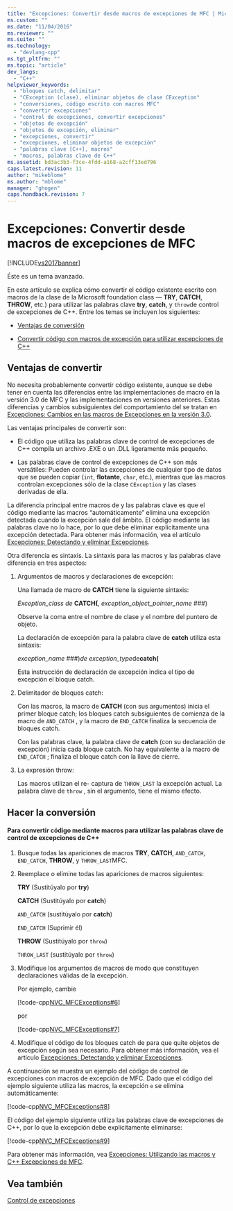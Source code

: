 ```yaml
---
title: "Excepciones: Convertir desde macros de excepciones de MFC | Microsoft Docs"
ms.custom: ""
ms.date: "11/04/2016"
ms.reviewer: ""
ms.suite: ""
ms.technology: 
  - "devlang-cpp"
ms.tgt_pltfrm: ""
ms.topic: "article"
dev_langs: 
  - "C++"
helpviewer_keywords: 
  - "bloques catch, delimitar"
  - "CException (clase), eliminar objetos de clase CException"
  - "conversiones, código escrito con macros MFC"
  - "convertir excepciones"
  - "control de excepciones, convertir excepciones"
  - "objetos de excepción"
  - "objetos de excepción, eliminar"
  - "excepciones, convertir"
  - "excepciones, eliminar objetos de excepción"
  - "palabras clave [C++], macros"
  - "macros, palabras clave de C++"
ms.assetid: bd3ac3b3-f3ce-4fdd-a168-a2cff13ed796
caps.latest.revision: 11
author: "mikeblome"
ms.author: "mblome"
manager: "ghogen"
caps.handback.revision: 7
---
```

# Excepciones: Convertir desde macros de excepciones de MFC
[!INCLUDE[vs2017banner](../assembler/inline/includes/vs2017banner.md)]

Éste es un tema avanzado.  
  
 En este artículo se explica cómo convertir el código existente escrito con macros de la clase de la Microsoft foundation class — **TRY**, **CATCH**, **THROW**, etc.\) para utilizar las palabras clave **try**, **catch**, y `throw`de control de excepciones de C\+\+.  Entre los temas se incluyen los siguientes:  
  
-   [Ventajas de conversión](#_core_advantages_of_converting)  
  
-   [Convertir código con macros de excepción para utilizar excepciones de C\+\+](#_core_doing_the_conversion)  
  
##  <a name="_core_advantages_of_converting"></a> Ventajas de convertir  
 No necesita probablemente convertir código existente, aunque se debe tener en cuenta las diferencias entre las implementaciones de macro en la versión 3.0 de MFC y las implementaciones en versiones anteriores.  Estas diferencias y cambios subsiguientes del comportamiento del se tratan en [Excepciones: Cambios en las macros de Excepciones en la versión 3.0](../mfc/exceptions-changes-to-exception-macros-in-version-3-0.md).  
  
 Las ventajas principales de convertir son:  
  
-   El código que utiliza las palabras clave de control de excepciones de C\+\+ compila un archivo .EXE o un .DLL ligeramente más pequeño.  
  
-   Las palabras clave de control de excepciones de C\+\+ son más versátiles: Pueden controlar las excepciones de cualquier tipo de datos que se pueden copiar \(`int`, **flotante**, `char`, etc.\), mientras que las macros controlan excepciones sólo de la clase `CException` y las clases derivadas de ella.  
  
 La diferencia principal entre macros de y las palabras clave es que el código mediante las macros “automáticamente” elimina una excepción detectada cuando la excepción sale del ámbito.  El código mediante las palabras clave no lo hace, por lo que debe eliminar explícitamente una excepción detectada.  Para obtener más información, vea el artículo [Excepciones: Detectando y eliminar Excepciones](../mfc/exceptions-catching-and-deleting-exceptions.md).  
  
 Otra diferencia es sintaxis.  La sintaxis para las macros y las palabras clave diferencia en tres aspectos:  
  
1.  Argumentos de macros y declaraciones de excepción:  
  
     Una llamada de macro de **CATCH** tiene la siguiente sintaxis:  
  
     *Exception\_class de* **CATCH\(**, *exception\_object\_pointer\_name* \#\#\#\)  
  
     Observe la coma entre el nombre de clase y el nombre del puntero de objeto.  
  
     La declaración de excepción para la palabra clave de **catch** utiliza esta sintaxis:  
  
     *exception\_name* \#\#\#\)*de exception\_type*de**catch\(**  
  
     Esta instrucción de declaración de excepción indica el tipo de excepción el bloque catch.  
  
2.  Delimitador de bloques catch:  
  
     Con las macros, la macro de **CATCH** \(con sus argumentos\) inicia el primer bloque catch; los bloques catch subsiguientes de comienza de la macro de `AND_CATCH` , y la macro de `END_CATCH` finaliza la secuencia de bloques catch.  
  
     Con las palabras clave, la palabra clave de **catch** \(con su declaración de excepción\) inicia cada bloque catch.  No hay equivalente a la macro de `END_CATCH` ; finaliza el bloque catch con la llave de cierre.  
  
3.  La expresión throw:  
  
     Las macros utilizan el re\- captura de `THROW_LAST` la excepción actual.  La palabra clave de `throw` , sin el argumento, tiene el mismo efecto.  
  
##  <a name="_core_doing_the_conversion"></a> Hacer la conversión  
  
#### Para convertir código mediante macros para utilizar las palabras clave de control de excepciones de C\+\+  
  
1.  Busque todas las apariciones de macros **TRY**, **CATCH**, `AND_CATCH`, `END_CATCH`, **THROW**, y `THROW_LAST`MFC.  
  
2.  Reemplace o elimine todas las apariciones de macros siguientes:  
  
     **TRY** \(Sustitúyalo por **try**\)  
  
     **CATCH** \(Sustitúyalo por **catch**\)  
  
     `AND_CATCH` \(sustitúyalo por **catch**\)  
  
     `END_CATCH` \(Suprimir él\)  
  
     **THROW** \(Sustitúyalo por `throw`\)  
  
     `THROW_LAST` \(sustitúyalo por `throw`\)  
  
3.  Modifique los argumentos de macros de modo que constituyen declaraciones válidas de la excepción.  
  
     Por ejemplo, cambie  
  
     [!code-cpp[NVC_MFCExceptions#6](../mfc/codesnippet/CPP/exceptions-converting-from-mfc-exception-macros_1.cpp)]  
  
     por  
  
     [!code-cpp[NVC_MFCExceptions#7](../mfc/codesnippet/CPP/exceptions-converting-from-mfc-exception-macros_2.cpp)]  
  
4.  Modifique el código de los bloques catch de para que quite objetos de excepción según sea necesario.  Para obtener más información, vea el artículo [Excepciones: Detectando y eliminar Excepciones](../mfc/exceptions-catching-and-deleting-exceptions.md).  
  
 A continuación se muestra un ejemplo del código de control de excepciones con macros de excepción de MFC.  Dado que el código del ejemplo siguiente utiliza las macros, la excepción `e` se elimina automáticamente:  
  
 [!code-cpp[NVC_MFCExceptions#8](../mfc/codesnippet/CPP/exceptions-converting-from-mfc-exception-macros_3.cpp)]  
  
 El código del ejemplo siguiente utiliza las palabras clave de excepciones de C\+\+, por lo que la excepción debe explícitamente eliminarse:  
  
 [!code-cpp[NVC_MFCExceptions#9](../mfc/codesnippet/CPP/exceptions-converting-from-mfc-exception-macros_4.cpp)]  
  
 Para obtener más información, vea [Excepciones: Utilizando las macros y C\+\+ Excepciones de MFC](../mfc/exceptions-using-mfc-macros-and-cpp-exceptions.md).  
  
## Vea también  
 [Control de excepciones](../mfc/exception-handling-in-mfc.md)